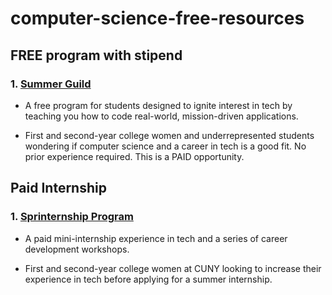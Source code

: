 # computer-science-free-resources

## FREE program with stipend

### 1. [Summer Guild](https://newyork.breakthroughtech.org/programs/guild/)


- A free program for students designed to ignite interest in tech by teaching you how to code real-world, mission-driven applications.

- First and second-year college women and underrepresented students wondering if computer science and a career in tech is a good fit. No prior experience required. This is a PAID opportunity.

                                    




## Paid Internship

### 1. [Sprinternship Program](https://newyork.breakthroughtech.org/programs/sprinternship-program/)

- A paid mini-internship experience in tech and a series of career development workshops.

- First and second-year college women at CUNY looking to increase their experience in tech before applying for a summer internship.

